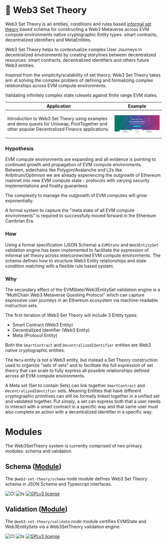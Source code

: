 # 🧬 Web3 Set Theory

Web3 Set Theory is an entities, conditions and rules based [informal set theory](https://en.wikipedia.org/wiki/Set_theory) based schema for constructing a Web3 Metaverse across EVM compute environments native cryptographic Entity types: smart contracts, decentralized identifiers and MetaEntities.

Web3 Set Theory helps to contextualize complex User Journeys in decentralized environments by creating storylines between decentralized resources: smart contracts, decentralized identifiers and others future Web3 entities.

Inspired from the simplicity/scalability of set theory, Web3 Set Theory takes aim at solving the complex problem of defining and formalizing complex relationships across EVM compute environments.

Validating infinitely complex state rulesets against finite range EVM states.

| Application   | Example       |
| ------------- | ------------- |
| <p>Introduction to Web3 Set Theory using examples and demo quests for Uniswap, PoolTogether and other popular Decentralized Finance applications. </p>  | <p><img src='https://github.com/web3-set-theory/.github/blob/main/profile/app.jpeg?raw=true' align="right" width="380px" ><br/></p><br/> |

### Hypothesis

EVM compute environments are expanding and all evidence is pointing to continued growth and propagation of EVM compute environments. Between, sidechains like Polygon/Avalanche and L2s like Aribitrum/Optimism we are already experiencing the outgrowth of Ethereum mainnet into new EVM compute state - protocols with varying security implementations and finality guarantees.

The complexity to manage the outgrowth of EVM computes will grow exponentially.

A formal system to capture the "meta state of all EVM compute environments" is required to successfully moved forward in the Ethereum Cambrian Era.

### How
Using a formal specification (JSON Schema) a `EVMState` and `Web3EntitySet` validation engine has been implemented to facilitate the expression of informal set theory across interconnected EVM compute environments. The schema defines how to structure Web3 Entity relationships and state condition matching with a flexible rule based system.

### Why

The secondary effect of the EVMState/Web3EntitySet validation engine is a "MultiChain Web3 Metaverse Questing Protocol" which can capture expressive user journeys in an Ethereum ecosystem via machine-readable instruction sets.

The first iteration of Web3 Set Theory will include 3 Entity types: 

- Smart Contract (Web3 Entity)
- Decentralized Identifier (Web3 Entity)
- Meta (Protocol Entity)

Both the `SmartContract` and `DecentralizedIdentifier` entities are Web3 native cryptographic entities.

The `Meta` entity is not a Web3 entity, but instead a Set Theory construction used to organize "sets of sets" and to facilitate the full expression of set theory that can scale to fully express all possible relationships defined across all EVM compute environments.

A Meta set (Set to contain Sets) can link together `SmartContract` and `DecentralizedIdentifier` sets. Meaning Entities that have different cryptographic primitives can still be formally linked together in a unified set and validated together. Put simply, a set can express both that a user needs to interact with a smart contract in a specific way and that same user must also complete an action with a decentralized identifier in a specific way.

# Modules

The Web3SetTheory system is currently comprised of two primary modules: schema and validation.

## Schema ([Module](https://github.com/web3-set-theory/schema))

The `@web3-set-theory/schema` node module defines Web3 Set Theory schema in JSON Schema and Typescript interfaces.

![CI](https://github.com/web3-set-theory/schema/actions/workflows/main.yml/badge.svg)
![ts](https://badgen.net/badge/-/TypeScript?icon=typescript&label&labelColor=blue&color=555555)
[![GPLv3 license](https://img.shields.io/badge/License-GPLv3-blue.svg)](http://perso.crans.org/besson/LICENSE.html)

## Validation ([Module](https://github.com/web3-set-theory/validation))

The `@web3-set-theory/validate` node module certifies EVMState and Web3EntitySets via a Web3SetTheory validation engine.

![CI](https://github.com/web3-set-theory/validation/actions/workflows/main.yml/badge.svg)
![ts](https://badgen.net/badge/-/TypeScript?icon=typescript&label&labelColor=blue&color=555555)
[![GPLv3 license](https://img.shields.io/badge/License-GPLv3-blue.svg)](http://perso.crans.org/besson/LICENSE.html)
